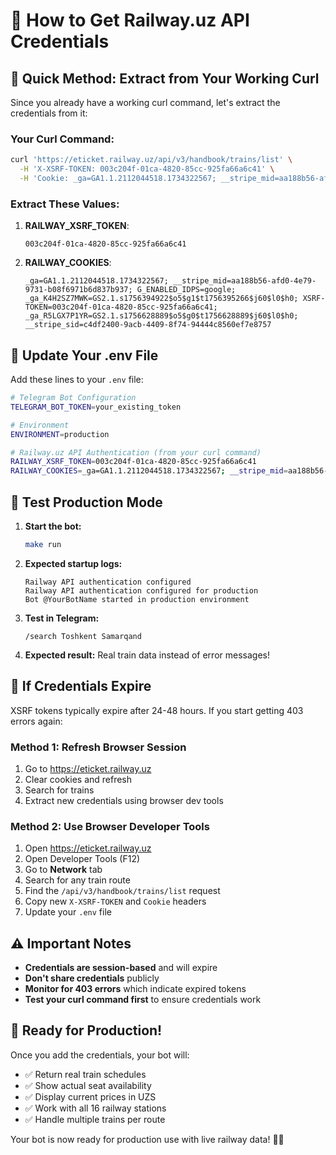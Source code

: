 # 🔑 How to Get Railway.uz API Credentials

## 🚀 Quick Method: Extract from Your Working Curl

Since you already have a working curl command, let's extract the credentials from it:

### Your Curl Command:
```bash
curl 'https://eticket.railway.uz/api/v3/handbook/trains/list' \
  -H 'X-XSRF-TOKEN: 003c204f-01ca-4820-85cc-925fa66a6c41' \
  -H 'Cookie: _ga=GA1.1.2112044518.1734322567; __stripe_mid=aa188b56-afd0-4e79-9731-b08f6971b6d837b937; G_ENABLED_IDPS=google; _ga_K4H2SZ7MWK=GS2.1.s1756394922$o5$g1$t1756395266$j60$l0$h0; XSRF-TOKEN=003c204f-01ca-4820-85cc-925fa66a6c41; _ga_R5LGX7P1YR=GS2.1.s1756628889$o5$g0$t1756628889$j60$l0$h0; __stripe_sid=c4df2400-9acb-4409-8f74-94444c8560ef7e8757'
```

### Extract These Values:

1. **RAILWAY_XSRF_TOKEN**: 
   ```
   003c204f-01ca-4820-85cc-925fa66a6c41
   ```

2. **RAILWAY_COOKIES**:
   ```
   _ga=GA1.1.2112044518.1734322567; __stripe_mid=aa188b56-afd0-4e79-9731-b08f6971b6d837b937; G_ENABLED_IDPS=google; _ga_K4H2SZ7MWK=GS2.1.s1756394922$o5$g1$t1756395266$j60$l0$h0; XSRF-TOKEN=003c204f-01ca-4820-85cc-925fa66a6c41; _ga_R5LGX7P1YR=GS2.1.s1756628889$o5$g0$t1756628889$j60$l0$h0; __stripe_sid=c4df2400-9acb-4409-8f74-94444c8560ef7e8757
   ```

## 📝 Update Your .env File

Add these lines to your `.env` file:

```bash
# Telegram Bot Configuration
TELEGRAM_BOT_TOKEN=your_existing_token

# Environment
ENVIRONMENT=production

# Railway.uz API Authentication (from your curl command)
RAILWAY_XSRF_TOKEN=003c204f-01ca-4820-85cc-925fa66a6c41
RAILWAY_COOKIES=_ga=GA1.1.2112044518.1734322567; __stripe_mid=aa188b56-afd0-4e79-9731-b08f6971b6d837b937; G_ENABLED_IDPS=google; _ga_K4H2SZ7MWK=GS2.1.s1756394922$o5$g1$t1756395266$j60$l0$h0; XSRF-TOKEN=003c204f-01ca-4820-85cc-925fa66a6c41; _ga_R5LGX7P1YR=GS2.1.s1756628889$o5$g0$t1756628889$j60$l0$h0; __stripe_sid=c4df2400-9acb-4409-8f74-94444c8560ef7e8757
```

## 🚀 Test Production Mode

1. **Start the bot:**
   ```bash
   make run
   ```

2. **Expected startup logs:**
   ```
   Railway API authentication configured
   Railway API authentication configured for production
   Bot @YourBotName started in production environment
   ```

3. **Test in Telegram:**
   ```
   /search Toshkent Samarqand
   ```

4. **Expected result:** Real train data instead of error messages!

## 🔄 If Credentials Expire

XSRF tokens typically expire after 24-48 hours. If you start getting 403 errors again:

### Method 1: Refresh Browser Session
1. Go to https://eticket.railway.uz
2. Clear cookies and refresh
3. Search for trains
4. Extract new credentials using browser dev tools

### Method 2: Use Browser Developer Tools
1. Open https://eticket.railway.uz
2. Open Developer Tools (F12)
3. Go to **Network** tab
4. Search for any train route
5. Find the `/api/v3/handbook/trains/list` request
6. Copy new `X-XSRF-TOKEN` and `Cookie` headers
7. Update your `.env` file

## ⚠️ Important Notes

- **Credentials are session-based** and will expire
- **Don't share credentials** publicly
- **Monitor for 403 errors** which indicate expired tokens
- **Test your curl command first** to ensure credentials work

## 🎉 Ready for Production!

Once you add the credentials, your bot will:
- ✅ Return real train schedules
- ✅ Show actual seat availability  
- ✅ Display current prices in UZS
- ✅ Work with all 16 railway stations
- ✅ Handle multiple trains per route

Your bot is now ready for production use with live railway data! 🚂✨
